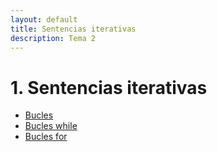 ```yaml
---
layout: default
title: Sentencias iterativas
description: Tema 2
---
```


# 1. Sentencias iterativas

- [Bucles](https://aprendepython.es/core/controlflow/loops/)
- [Bucles while](https://aprendepython.es/core/controlflow/loops/#while)
- [Bucles for](https://aprendepython.es/core/controlflow/loops/#for)